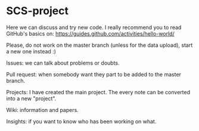 
# SCS-project
Here we can discuss and try new code. I really recommend you to read GitHub's basics on: https://guides.github.com/activities/hello-world/

Please, do not work on the master branch (unless for the data upload), start a new one instead :)

Issues: we can talk about problems or doubts.

Pull request: when somebody want they part to be added to the master branch.

Projects: I have created the main project. The every note can be converted into a new "project".

Wiki: information and papers.

Insights: if you want to know who has been working on what.


